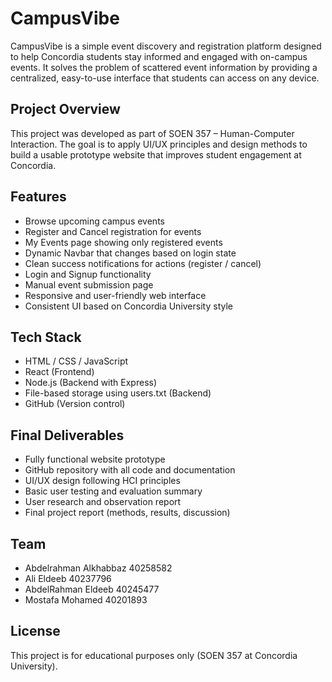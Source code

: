 # CampusVibe

CampusVibe is a simple event discovery and registration platform designed to help Concordia students stay informed and engaged with on-campus events. It solves the problem of scattered event information by providing a centralized, easy-to-use interface that students can access on any device.

## Project Overview

This project was developed as part of SOEN 357 – Human-Computer Interaction. The goal is to apply UI/UX principles and design methods to build a usable prototype website that improves student engagement at Concordia.

## Features

- Browse upcoming campus events
- Register and Cancel registration for events
- My Events page showing only registered events
- Dynamic Navbar that changes based on login state
- Clean success notifications for actions (register / cancel)
- Login and Signup functionality
- Manual event submission page
- Responsive and user-friendly web interface
- Consistent UI based on Concordia University style

## Tech Stack

- HTML / CSS / JavaScript
- React (Frontend)
- Node.js (Backend with Express)
- File-based storage using users.txt (Backend)
- GitHub (Version control)

## Final Deliverables

- Fully functional website prototype
- GitHub repository with all code and documentation
- UI/UX design following HCI principles
- Basic user testing and evaluation summary
- User research and observation report
- Final project report (methods, results, discussion)

## Team

- Abdelrahman Alkhabbaz  40258582
- Ali Eldeeb 40237796
- AbdelRahman Eldeeb 40245477
- Mostafa Mohamed 40201893

## License

This project is for educational purposes only (SOEN 357 at Concordia University).
